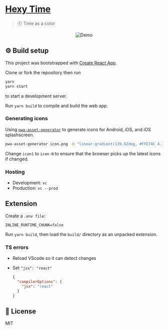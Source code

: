 # [Hexy Time](https://hexy-time.now.sh/)

> 🕘 Time as a color

<p align="center">
  <img src="assets/movie.gif" alt="Demo" />
</p>

## ⚙️ Build setup

This project was bootstrapped with [Create React App](https://github.com/facebook/create-react-app).

Clone or fork the repository then run

```bash
yarn
yarn start
```

to start a development server.

Run `yarn build` to compile and build the web app.

### Generating icons

Using [`pwa-asset-generator`](https://github.com/onderceylan/pwa-asset-generator) to generate icons for Android, iOS, and iOS splashscreen.

```bash
pwa-asset-generator icon.png -b "linear-gradient(139.62deg, #FFE74C 4.35%, #6BF178 70.81%, #35A7FF 97.49%)" ./icon1
```

Change `icon1` to `icon-N` to ensure that the browser picks up the latest icons if changed.

### Hosting

- Development: `vc`
- Production: `vc --prod`

## Extension

Create a `.env file`:

```env
INLINE_RUNTIME_CHUNK=false
```

Run `yarn build`, then load the `build/` directory as an unpacked extension.

### TS errors

- Reload VScode so it can detect changes
- Set `"jsx": "react"`

  ```json
  {
    "compilerOptions": {
      "jsx": "react"
    }
  }
  ```

## 📜 License

MIT
